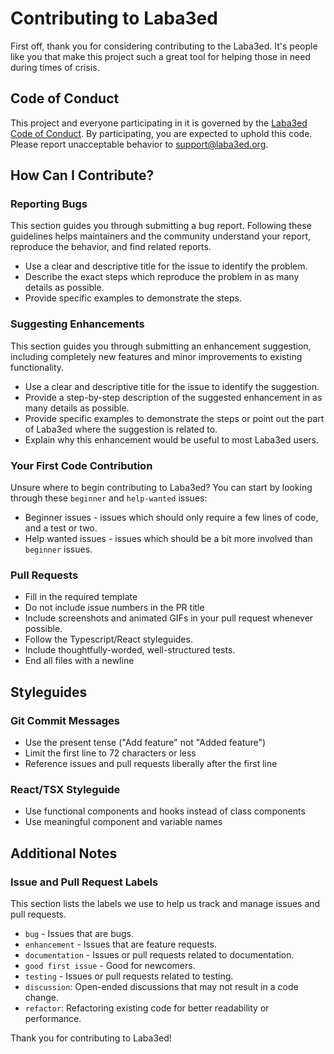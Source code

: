 # Contributing to Laba3ed

First off, thank you for considering contributing to the Laba3ed. It's people like you that make this project such a great tool for helping those in need during times of crisis.

## Code of Conduct

This project and everyone participating in it is governed by the [Laba3ed Code of Conduct](CODE_OF_CONDUCT.md). By participating, you are expected to uphold this code. Please report unacceptable behavior to [support@laba3ed.org](mailto:support@laba3ed.org).

## How Can I Contribute?

### Reporting Bugs

This section guides you through submitting a bug report. Following these guidelines helps maintainers and the community understand your report, reproduce the behavior, and find related reports.

- Use a clear and descriptive title for the issue to identify the problem.
- Describe the exact steps which reproduce the problem in as many details as possible.
- Provide specific examples to demonstrate the steps.

### Suggesting Enhancements

This section guides you through submitting an enhancement suggestion, including completely new features and minor improvements to existing functionality.

- Use a clear and descriptive title for the issue to identify the suggestion.
- Provide a step-by-step description of the suggested enhancement in as many details as possible.
- Provide specific examples to demonstrate the steps or point out the part of Laba3ed where the suggestion is related to.
- Explain why this enhancement would be useful to most Laba3ed users.

### Your First Code Contribution

Unsure where to begin contributing to Laba3ed? You can start by looking through these `beginner` and `help-wanted` issues:

- Beginner issues - issues which should only require a few lines of code, and a test or two.
- Help wanted issues - issues which should be a bit more involved than `beginner` issues.

### Pull Requests

- Fill in the required template
- Do not include issue numbers in the PR title
- Include screenshots and animated GIFs in your pull request whenever possible.
- Follow the Typescript/React styleguides.
- Include thoughtfully-worded, well-structured tests.
- End all files with a newline

## Styleguides

### Git Commit Messages

- Use the present tense ("Add feature" not "Added feature")
- Limit the first line to 72 characters or less
- Reference issues and pull requests liberally after the first line

### React/TSX Styleguide

- Use functional components and hooks instead of class components
- Use meaningful component and variable names

## Additional Notes

### Issue and Pull Request Labels

This section lists the labels we use to help us track and manage issues and pull requests.

- `bug` - Issues that are bugs.
- `enhancement` - Issues that are feature requests.
- `documentation` - Issues or pull requests related to documentation.
- `good first issue` - Good for newcomers.
- `testing` - Issues or pull requests related to testing.
- `discussion`: Open-ended discussions that may not result in a code change.
- `refactor`: Refactoring existing code for better readability or performance.

Thank you for contributing to Laba3ed!
